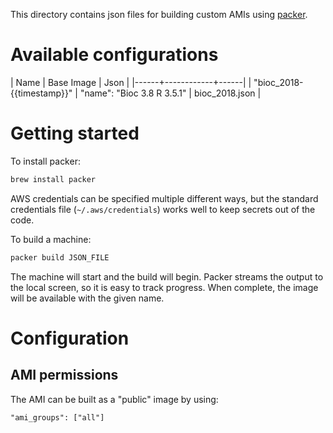 This directory contains json files for building custom
AMIs using [packer](https://www.packer.io/intro/getting-started/build-image.html).

# Available configurations

| Name | Base Image | Json |
|------+------------+------|
| "bioc_2018-{{timestamp}}" | "name": "Bioc 3.8 R 3.5.1" | bioc_2018.json |


# Getting started

To install packer:

```sh
brew install packer
```

AWS credentials can be specified multiple different ways, 
but the standard credentials file (`~/.aws/credentials`)
works well to keep secrets out of the code.

To build a machine:

```sh
packer build JSON_FILE
```

The machine will start and the build will begin. Packer
streams the output to the local screen, so it is easy to track
progress. When complete, the image will be available with the
given name. 


# Configuration

## AMI permissions

The AMI can be built as a "public" image by using:

```
"ami_groups": ["all"]
```

